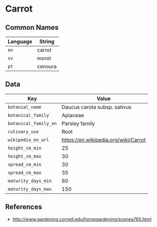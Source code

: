 # Carrot

## Common Names

Language|String
-|-
`en`|carrot
`sv`|morot
`pt`|cenoura


## Data

Key|Value
-|-
`botanial_name`|Daucus carota subsp. sativus
`botanical_family`|Apiaceae
`botanical_family_en`|Parsley family
`culinary_use`|Root
`wikipedia_en_url`|https://en.wikipedia.org/wiki/Carrot
`height_cm_min`|25
`height_cm_max`|30
`spread_cm_min`|30
`spread_cm_max`|35
`maturity_days_min`|60
`maturity_days_max`|150


## References

* http://www.gardening.cornell.edu/homegardening/scenea765.html
